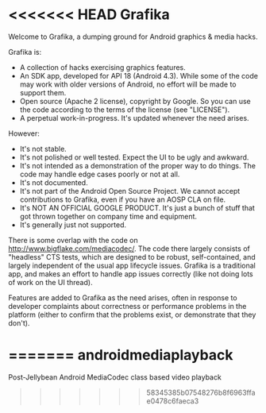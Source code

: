<<<<<<< HEAD
Grafika
=======

Welcome to Grafika, a dumping ground for Android graphics & media hacks.

Grafika is:
- A collection of hacks exercising graphics features.
- An SDK app, developed for API 18 (Android 4.3).  While some of the code
  may work with older versions of Android, no effort will be made to
  support them.
- Open source (Apache 2 license), copyright by Google.  So you can use the
  code according to the terms of the license (see "LICENSE").
- A perpetual work-in-progress.  It's updated whenever the need arises.

However:
- It's not stable.
- It's not polished or well tested.  Expect the UI to be ugly and awkward.
- It's not intended as a demonstration of the proper way to do things.
  The code may handle edge cases poorly or not at all.
- It's not documented.
- It's not part of the Android Open Source Project.  We cannot accept
  contributions to Grafika, even if you have an AOSP CLA on file.
- It's NOT AN OFFICIAL GOOGLE PRODUCT.  It's just a bunch of stuff that
  got thrown together on company time and equipment.
- It's generally just not supported.

There is some overlap with the code on http://www.bigflake.com/mediacodec/.  The code there largely consists of "headless" CTS tests, which are designed to be robust, self-contained, and largely independent of the usual app lifecycle issues.  Grafika is a traditional app, and makes an effort to handle app issues correctly (like not doing lots of work on the UI thread).

Features are added to Grafika as the need arises, often in response to developer complaints about correctness or performance problems in the platform (either to confirm that the problems exist, or demonstrate that they don't).

=======
androidmediaplayback
====================

Post-Jellybean Android MediaCodec class based video playback
>>>>>>> 58345385b07548276b8f6963ffae0478c6faeca3
